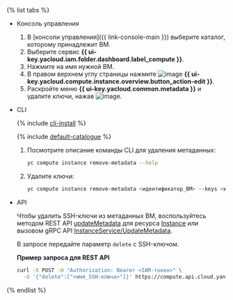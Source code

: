 {% list tabs %}

- Консоль управления

  1. В [консоли управления]({{ link-console-main }}) выберите каталог, которому принадлежит ВМ.
  1. Выберите сервис **{{ ui-key.yacloud.iam.folder.dashboard.label_compute }}**.
  1. Нажмите на имя нужной ВМ.
  1. В правом верхнем углу страницы нажмите ![image](../../_assets/pencil.svg) **{{ ui-key.yacloud.compute.instance.overview.button_action-edit }}**.
  1. Раскройте меню **{{ ui-key.yacloud.common.metadata }}** и удалите ключи, нажав ![image](../../_assets/cross.svg).

- CLI

  {% include [cli-install](../cli-install.md) %}

  {% include [default-catalogue](../default-catalogue.md) %}

  1. Посмотрите описание команды CLI для удаления метаданных:

      ```bash
      yc compute instance remove-metadata --help
      ```

  1. Удалите ключи:

      ```bash
      yc compute instance remove-metadata <идентификатор_ВМ> --keys <имя_SSH-ключа>
      ```

- API

  Чтобы удалить SSH-ключи из метаданных ВМ, воспользуйтесь методом REST API [updateMetadata](../../compute/api-ref/Instance/updateMetadata.md) для ресурса [Instance](../../compute/api-ref/Instance/) или вызовом gRPC API [InstanceService/UpdateMetadata](../../compute/api-ref/grpc/instance_service.md#UpdateMetadata).

  В запросе передайте параметр `delete` с SSH-ключом.

  **Пример запроса для REST API**

  ```bash
  curl -X POST -H "Authorization: Bearer <IAM-токен>" \
    -d '{"delete":["<имя_SSH-ключа>"]}' https://compute.api.cloud.yandex.net/compute/v1/instances/<идентификатор_ВМ>/updateMetadata
  ```

{% endlist %}
